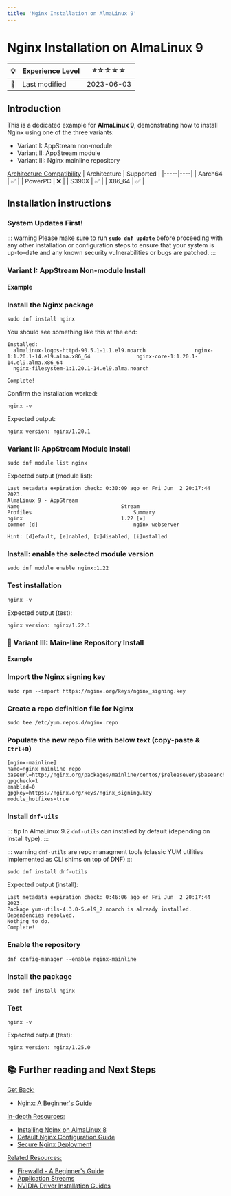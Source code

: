 ```yaml
---
title: 'Nginx Installation on AlmaLinux 9'
---
```

# Nginx Installation on AlmaLinux 9

| 💡 | Experience Level  | ⭐☆☆☆☆ |
|--- | --------- | --------|
| 📆 | Last modified | 2023-06-03|

## Introduction
This is a dedicated example for **AlmaLinux 9**, demonstrating how to install Nginx using one of the three variants: 

- Variant I: AppStream non-module
- Variant II: AppStream module
- Variant III: Nginx mainline repository

<u>Architecture Compatibility</u>
| Architecture | Supported |
|-----|----|
| Aarch64 | ✅ |
| PowerPC | ❌ |
| S390X | ✅ |
| X86_64 | ✅ |

## Installation instructions

###  System Updates First!

::: warning
Please make sure to run **`sudo dnf update`** before proceeding with any other installation or configuration steps to ensure that your system is up-to-date and any known security vulnerabilities or bugs are patched.
:::
  

### Variant I: AppStream Non-module Install

#### Example

### Install the Nginx package

```
sudo dnf install nginx
```

You should see something like this at the end:

```
Installed:
  almalinux-logos-httpd-90.5.1-1.1.el9.noarch                nginx-1:1.20.1-14.el9.alma.x86_64               nginx-core-1:1.20.1-14.el9.alma.x86_64              
  nginx-filesystem-1:1.20.1-14.el9.alma.noarch              

Complete!
```

Confirm the installation worked:

```
nginx -v
```

Expected output:
```
nginx version: nginx/1.20.1
```


### Variant II: AppStream Module Install

```
sudo dnf module list nginx
```

Expected output (module list):
```
Last metadata expiration check: 0:30:09 ago on Fri Jun  2 20:17:44 2023.
AlmaLinux 9 - AppStream
Name                                 Stream                                 Profiles                                 Summary                                      
nginx                                1.22 [x]                               common [d]                               nginx webserver                              

Hint: [d]efault, [e]nabled, [x]disabled, [i]nstalled
```


### Install: enable the selected module version

```
sudo dnf module enable nginx:1.22
```

### Test installation

```
nginx -v
```

Expected output (test):
```
nginx version: nginx/1.22.1
```


### 🔖 Variant III: Main-line Repository Install

#### Example

### Import the Nginx signing key

```
sudo rpm --import https://nginx.org/keys/nginx_signing.key
```

### Create a repo definition file for Nginx

```
sudo tee /etc/yum.repos.d/nginx.repo
```

### Populate the new repo file with below text (copy-paste & `Ctrl+D`)

```
[nginx-mainline]
name=nginx mainline repo
baseurl=http://nginx.org/packages/mainline/centos/$releasever/$basearch/
gpgcheck=1
enabled=0
gpgkey=https://nginx.org/keys/nginx_signing.key
module_hotfixes=true
```

### Install `dnf-uils`

::: tip
In AlmaLinux 9.2 `dnf-utils` can installed by default (depending on install type).
:::

::: warning
`dnf-utils` are repo managment tools (classic YUM utilities implemented as CLI shims on top of DNF)
:::


```
sudo dnf install dnf-utils
```

Expected output (install):
```
Last metadata expiration check: 0:46:06 ago on Fri Jun  2 20:17:44 2023.
Package yum-utils-4.3.0-5.el9_2.noarch is already installed.
Dependencies resolved.
Nothing to do.
Complete!
```

### Enable the repository

```
dnf config-manager --enable nginx-mainline
```

### Install the package

```
sudo dnf install nginx
```

### Test
```
nginx -v
```

Expected output (test):
```
nginx version: nginx/1.25.0
```

## 📚 Further reading and Next Steps

<u>Get Back:</u>
- [Nginx: A Beginner's Guide](NginxSeriesA01)

<u>In-depth Resources:</u>
- [Installing Nginx on AlmaLinux 8](NginxSeriesA02R8)
- [Default Nginx Configuration Guide](NginxSeriesA03)
- [Secure Nginx Deployment](NginxSeriesA04P1)

<u>Related Resources:</u>
- [Firewalld - A Beginner's Guide](../system/SystemSeriesA02)
- [Application Streams](../system/SystemSeriesA01)
- [NVIDIA Driver Installation Guides](/series/nvidia/)   

